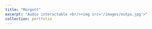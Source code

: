 ```yaml
---
title: "Morgott"
excerpt: "Audio interactable <br/><img src='/images/outpu.jpg'>"
collection: portfolio
---
```

